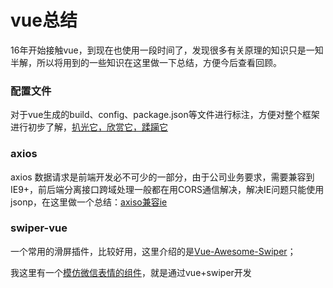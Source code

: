 # vue总结
16年开始接触vue，到现在也使用一段时间了，发现很多有关原理的知识只是一知半解，所以将用到的一些知识在这里做一下总结，方便今后查看回顾。


### 配置文件
对于vue生成的build、config、package.json等文件进行标注，方便对整个框架进行初步了解，[扒光它，欣赏它，蹂躏它](./配置文件标注/)


### axios
axios 数据请求是前端开发必不可少的一部分，由于公司业务要求，需要兼容到IE9+，前后端分离接口跨域处理一般都在用CORS通信解决，解决IE问题只能使用jsonp，在这里做一个总结：[axiso兼容ie](./axios/兼容IE.md)

### swiper-vue
一个常用的滑屏插件，比较好用，这里介绍的是[Vue-Awesome-Swiper](https://github.com/surmon-china/vue-awesome-swiper)；

我这里有一个[模仿微信表情的组件](./swiper-vue/README.md)，就是通过vue+swiper开发